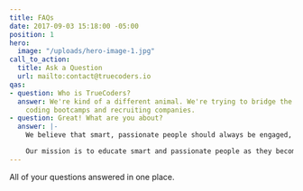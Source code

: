 ```yaml
---
title: FAQs
date: 2017-09-03 15:18:00 -05:00
position: 1
hero:
  image: "/uploads/hero-image-1.jpg"
call_to_action:
  title: Ask a Question
  url: mailto:contact@truecoders.io
qas:
- question: Who is TrueCoders?
  answer: We're kind of a different animal. We're trying to bridge the gap between
    coding bootcamps and recruiting companies.
- question: Great! What are you about?
  answer: |-
    We believe that smart, passionate people should always be engaged, doing what they love to do.

    Our mission is to educate smart and passionate people as they become skilled developers, to keep them engaged working with companies solving real-world problems, and to continue mentoring them as they grow their skill set.
---
```


All of your questions answered in one place.